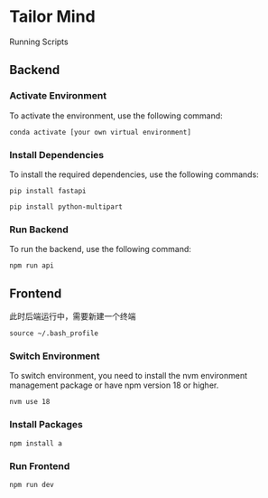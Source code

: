 # Tailor Mind

Running Scripts

## Backend

### Activate Environment

To activate the environment, use the following command:

`conda activate [your own virtual environment]`

### Install Dependencies

To install the required dependencies, use the following commands:

`pip install fastapi`

`pip install python-multipart`

### Run Backend

To run the backend, use the following command:

`npm run api`

## Frontend

此时后端运行中，需要新建一个终端

`source ~/.bash_profile`

### Switch Environment

To switch environment, you need to install the nvm environment management package or have npm version 18 or higher.

`nvm use 18`

### Install Packages

`npm install a`

### Run Frontend

`npm run dev`
